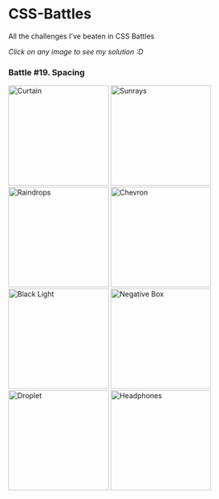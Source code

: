 # CSS-Battles
All the challenges I've beaten in CSS Battles

*Click on any image to see my solution :D*

### Battle #19. Spacing
[<img alt="Curtain" width="200px" src="https://user-images.githubusercontent.com/88684972/185803234-c60ebe7d-6cc1-4e07-9ede-44bb685af179.png" />](https://github.com/TheMagicDragonMX/CSS-Battles/blob/main/Battles/%2319.%20Spacing/%23109.%20Curtain.md)
[<img alt="Sunrays" width="200px" src="https://user-images.githubusercontent.com/88684972/185799208-11052685-e6bd-4219-ab8d-1a567e6a1dd7.png" />](https://github.com/TheMagicDragonMX/CSS-Battles/blob/main/Battles/%2319.%20Spacing/%23110.%20Sunrays.md)
[<img alt="Raindrops" width="200px" src="https://user-images.githubusercontent.com/88684972/185799418-736f6ade-81c7-430b-ac2c-a428f7f69b86.png" />](https://github.com/TheMagicDragonMX/CSS-Battles/blob/main/Battles/%2319.%20Spacing/%23111.%20Raindrops.md)
[<img alt="Chevron" width="200px" src="https://user-images.githubusercontent.com/88684972/185799495-72a6bb9e-78ae-4ed8-a58d-72f5a574ea0b.png" />](https://github.com/TheMagicDragonMX/CSS-Battles/blob/main/Battles/%2319.%20Spacing/%23112.%20Chevron.md)
[<img alt="Black Light" width="200px" src="https://user-images.githubusercontent.com/88684972/185799536-4ae3f599-4ae3-4d3b-a905-88f263f6049d.png" />](https://github.com/TheMagicDragonMX/CSS-Battles/blob/main/Battles/%2319.%20Spacing/%23113.%20BlackLight.md)
[<img alt="Negative Box" width="200px" src="https://user-images.githubusercontent.com/88684972/185802230-9ad147bb-1763-4565-814f-868afe7a9a93.png" />](https://github.com/TheMagicDragonMX/CSS-Battles/blob/main/Battles/%2319.%20Spacing/%23114.%20Negative%20Box.md)
[<img alt="Droplet" width="200px" src="https://user-images.githubusercontent.com/88684972/185802795-5f0113c8-43be-4b54-a19e-33989a05f0a0.png" />](https://github.com/TheMagicDragonMX/CSS-Battles/blob/main/Battles/%2319.%20Spacing/%23115.%20Droplet.md)
[<img alt="Headphones" width="200px" src="https://user-images.githubusercontent.com/88684972/185799576-93d1d1ef-04a9-433f-b57b-3a539a161dc3.png" />](https://github.com/TheMagicDragonMX/CSS-Battles/blob/main/Battles/%2319.%20Spacing/%23116.%20Headphones.md)
